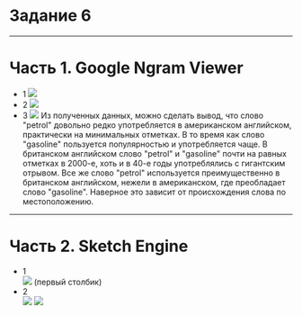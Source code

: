 # Задание 6 
***********
# Часть 1. Google Ngram Viewer
-  1 ![](https://pp.userapi.com/c846416/v846416077/1ca35/FUl1I3NJ54M.jpg)
-  2 ![](https://pp.userapi.com/c846416/v846416077/1ca3e/wJ6SQS63S00.jpg)
-  3 ![](https://pp.userapi.com/c830108/v830108524/cdda8/kVGxwddVYYU.jpg)
Из полученных данных, можно сделать вывод, что слово "petrol" довольно редко употребляется в американском английском, практически на минимальных отметках. В то время как слово "gasoline" пользуется популярностью и употребляется чаще. В британском английском слово "petrol" и "gasoline" почти на равных отметках в 2000-е, хоть и в 40-е годы употреблялись с гигантским отрывом. Все же слово "petrol" используется преимущественно в британском английском, нежели в американском, где преобладает слово "gasoline". Наверное это зависит от происхождения слова по местоположению. 
*********
# Часть 2. Sketch Engine
-  1  
![](https://sun1-4.userapi.com/c840539/v840539122/6fcc7/v9WVZMU-qkg.jpg) 
(первый столбик)
-  2  
![](https://pp.userapi.com/c846018/v846018122/1d4d3/vBm7wvt9wj0.jpg)
 ![](https://pp.userapi.com/c846018/v846018122/1d4da/D9lPyjgReQk.jpg)
